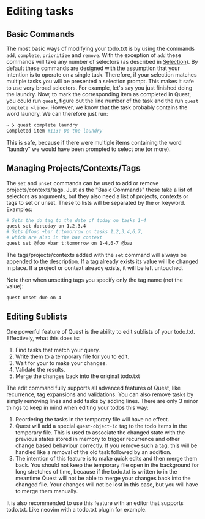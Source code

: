 # Editing tasks

## Basic Commands

The most basic ways of modifying your todo.txt is by using the commands
`add`, `complete`, `prioritize` and `remove`.
With the exception of `add` these commands will take any number of selectors 
(as described in [Selection](selection.md)).
By default these commands are designed with the assumption that your intention
is to operate on a single task. Therefore, if your selection matches multiple 
tasks you will be presented a selection prompt.
This makes it safe to use very broad selectors. 
For example, let's say you just finished doing the laundry.
Now, to mark the corresponding item as completed in Quest, you could run `quest`, figure out the 
line number of the task and the run `quest complete <line>`.
However, we know that the task probably contains the word laundry.
We can therefore just run:
```bash
~ ❯ quest complete laundry
Completed item #113: Do the laundry
```
This is safe, because if there were multiple items containing the word "laundry"
we would have been prompted to select one (or more).

## Managing Projects/Contexts/Tags

The `set` and `unset` commands can be used to add or remove projects/contexts/tags.
Just as the "Basic Commands" these take a list of selectors as arguments, but they
also need a list of projects, contexts or tags to set or unset.
These to lists will be separated by the `on` keyword.
Examples:

```bash
# Sets the do tag to the date of today on tasks 1-4
quest set do:today on 1,2,3,4
# Sets @fooo +bar t:tomorrow on tasks 1,2,3,4,6,7, 
# which are also in the baz context
quest set @foo +bar t:tomorrow on 1-4,6-7 @baz
```

The tags/projects/contexts added with the `set` command will always be appended to the
description. If a tag already exists its value will be changed in place.
If a project or context already exists, it will be left untouched.

Note then when unsetting tags you specify only the tag name (not the value):

```bash
quest unset due on 4
```

## Editing Sublists

One powerful feature of Quest is the ability to edit sublists of 
your todo.txt.
Effectively, what this does is:

1. Find tasks that match your query.
2. Write them to a temporary file for you to edit.
3. Wait for your to make your changes.
4. Validate the results.
5. Merge the changes back into the original todo.txt

The edit command fully supports all advanced features of Quest, like recurrence,
tag expansions and validations.
You can also remove tasks by simply removing lines and add tasks by adding lines.
There are only 3 minor things to keep in mind when editing your todos this way:

1. Reordering the tasks in the temporary file will have no effect.
2. Quest will add a special `quest-object-id` tag to the todo items in the temporary file.
    This is used to associate the changed state with the previous states stored in memory to
    trigger recurrence and other change based behaviour correctly. 
    If you remove such a tag, this will be handled like a removal of the old task followed by an
    addition. 
3. The intention of this feature is to make quick edits and then merge them back. 
    You should not keep the temporary file open in the background for long stretches of time,
    because if the todo.txt is written to in the meantime Quest will not
    be able to merge your changes back into the changed file. Your changes will not be lost
    in this case, but you will have to merge them manually.

It is also recommended to use this feature with an editor that supports todo.txt. 
Like neovim with a todo.txt plugin for example.
